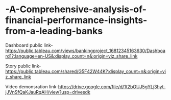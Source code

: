 # -A-Comprehensive-analysis-of-financial-performance-insights-from-a-leading-banks


Dashboard public link-https://public.tableau.com/views/bankingproject_16812345163630/Dashboard1?:language=en-US&:display_count=n&:origin=viz_share_link

Story public link-https://public.tableau.com/shared/G5F42W44K?:display_count=n&:origin=viz_share_link

Video demonsration link-https://drive.google.com/file/d/1t2bOUJ5gYLj3hyt-jJVnSfQaKJauRqAH/view?usp=drivesdk
